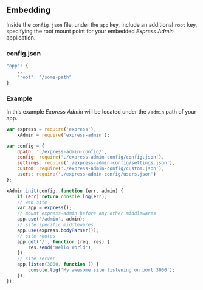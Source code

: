 
## Embedding

Inside the `config.json` file, under the `app` key, include an additional `root` key, specifying the root mount point for your embedded _Express Admin_ application.

### config.json

```js
"app": {
    ...
    "root": "/some-path"
}
```

### Example

In this example _Express Admin_ will be located under the `/admin` path of your app.

```js
var express = require('express'),
    xAdmin = require('express-admin');

var config = {
    dpath: './express-admin-config/',
    config: require('./express-admin-config/config.json'),
    settings: require('./express-admin-config/settings.json'),
    custom: require('./express-admin-config/custom.json'),
    users: require('./express-admin-config/users.json')
};

xAdmin.init(config, function (err, admin) {
    if (err) return console.log(err);
    // web site
    var app = express();
    // mount express-admin before any other middlewares
    app.use('/admin', admin);
    // site specific middlewares
    app.use(express.bodyParser());
    // site routes
    app.get('/', function (req, res) {
        res.send('Hello World');
    });
    // site server
    app.listen(3000, function () {
        console.log('My awesome site listening on port 3000');
    });
});
```
